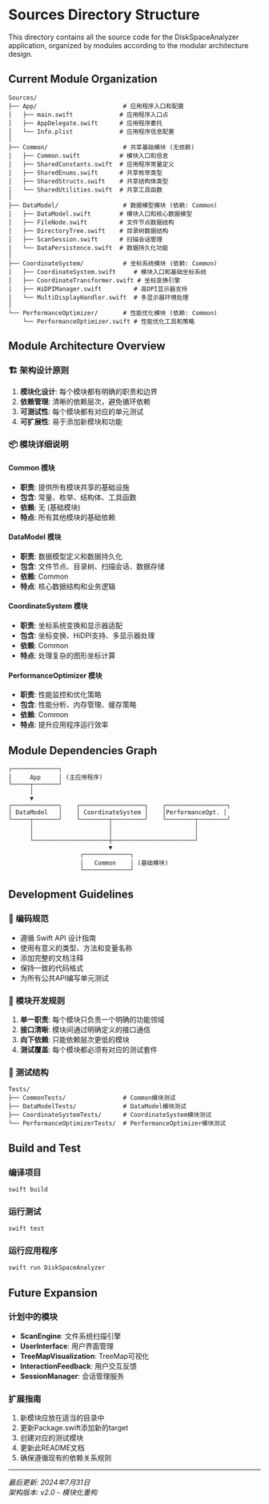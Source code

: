 # Sources Directory Structure

This directory contains all the source code for the DiskSpaceAnalyzer application, organized by modules according to the modular architecture design.

## Current Module Organization

```
Sources/
├── App/                        # 应用程序入口和配置
│   ├── main.swift             # 应用程序入口点
│   ├── AppDelegate.swift      # 应用程序委托
│   └── Info.plist             # 应用程序信息配置
│
├── Common/                     # 共享基础模块 (无依赖)
│   ├── Common.swift           # 模块入口和信息
│   ├── SharedConstants.swift  # 应用程序常量定义
│   ├── SharedEnums.swift      # 共享枚举类型
│   ├── SharedStructs.swift    # 共享结构体类型
│   └── SharedUtilities.swift  # 共享工具函数
│
├── DataModel/                  # 数据模型模块 (依赖: Common)
│   ├── DataModel.swift        # 模块入口和核心数据模型
│   ├── FileNode.swift         # 文件节点数据结构
│   ├── DirectoryTree.swift    # 目录树数据结构
│   ├── ScanSession.swift      # 扫描会话管理
│   └── DataPersistence.swift  # 数据持久化功能
│
├── CoordinateSystem/           # 坐标系统模块 (依赖: Common)
│   ├── CoordinateSystem.swift     # 模块入口和基础坐标系统
│   ├── CoordinateTransformer.swift # 坐标变换引擎
│   ├── HiDPIManager.swift         # 高DPI显示器支持
│   └── MultiDisplayHandler.swift  # 多显示器环境处理
│
└── PerformanceOptimizer/       # 性能优化模块 (依赖: Common)
    └── PerformanceOptimizer.swift # 性能优化工具和策略
```

## Module Architecture Overview

### 🏗️ 架构设计原则

1. **模块化设计**: 每个模块都有明确的职责和边界
2. **依赖管理**: 清晰的依赖层次，避免循环依赖
3. **可测试性**: 每个模块都有对应的单元测试
4. **可扩展性**: 易于添加新模块和功能

### 📦 模块详细说明

#### Common 模块
- **职责**: 提供所有模块共享的基础设施
- **包含**: 常量、枚举、结构体、工具函数
- **依赖**: 无 (基础模块)
- **特点**: 所有其他模块的基础依赖

#### DataModel 模块  
- **职责**: 数据模型定义和数据持久化
- **包含**: 文件节点、目录树、扫描会话、数据存储
- **依赖**: Common
- **特点**: 核心数据结构和业务逻辑

#### CoordinateSystem 模块
- **职责**: 坐标系统变换和显示器适配
- **包含**: 坐标变换、HiDPI支持、多显示器处理
- **依赖**: Common
- **特点**: 处理复杂的图形坐标计算

#### PerformanceOptimizer 模块
- **职责**: 性能监控和优化策略
- **包含**: 性能分析、内存管理、缓存策略
- **依赖**: Common
- **特点**: 提升应用程序运行效率

## Module Dependencies Graph

```
┌─────────────┐
│     App     │ (主应用程序)
└─────┬───────┘
      │
      ▼
┌─────────────┐    ┌──────────────────┐    ┌─────────────────┐
│ DataModel   │    │ CoordinateSystem │    │PerformanceOpt. │
└─────┬───────┘    └────────┬─────────┘    └────────┬────────┘
      │                     │                       │
      │                     │                       │
      └─────────────────────┼───────────────────────┘
                            ▼
                    ┌─────────────┐
                    │   Common    │ (基础模块)
                    └─────────────┘
```

## Development Guidelines

### 🔧 编码规范

- 遵循 Swift API 设计指南
- 使用有意义的类型、方法和变量名称
- 添加完整的文档注释
- 保持一致的代码格式
- 为所有公共API编写单元测试

### 📝 模块开发规则

1. **单一职责**: 每个模块只负责一个明确的功能领域
2. **接口清晰**: 模块间通过明确定义的接口通信
3. **向下依赖**: 只能依赖层次更低的模块
4. **测试覆盖**: 每个模块都必须有对应的测试套件

### 🧪 测试结构

```
Tests/
├── CommonTests/                # Common模块测试
├── DataModelTests/             # DataModel模块测试
├── CoordinateSystemTests/      # CoordinateSystem模块测试
└── PerformanceOptimizerTests/  # PerformanceOptimizer模块测试
```

## Build and Test

### 编译项目
```bash
swift build
```

### 运行测试
```bash
swift test
```

### 运行应用程序
```bash
swift run DiskSpaceAnalyzer
```

## Future Expansion

### 计划中的模块

- **ScanEngine**: 文件系统扫描引擎
- **UserInterface**: 用户界面管理
- **TreeMapVisualization**: TreeMap可视化
- **InteractionFeedback**: 用户交互反馈
- **SessionManager**: 会话管理服务

### 扩展指南

1. 新模块应放在适当的目录中
2. 更新Package.swift添加新的target
3. 创建对应的测试模块
4. 更新此README文档
5. 确保遵循现有的依赖关系规则

---

*最后更新: 2024年7月31日*  
*架构版本: v2.0 - 模块化重构*
